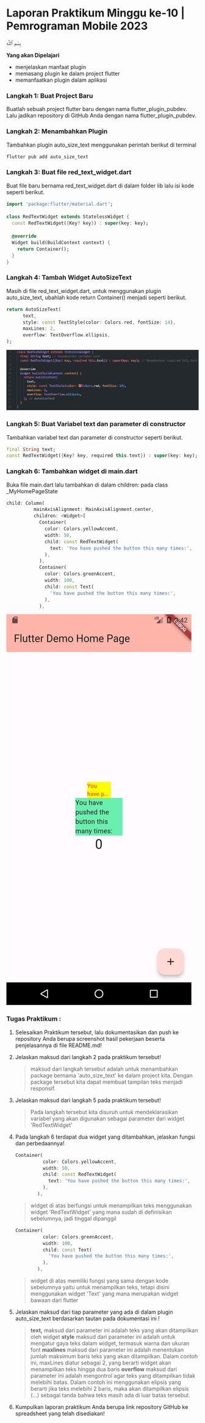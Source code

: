 # Laporan Praktikum Minggu ke-10 | Pemrograman Mobile 2023

بِسْمِ ٱللَّٰهِ

**Yang akan Dipelajari**

- menjelaskan manfaat plugin
- memasang plugin ke dalam project flutter
- memanfaatkan plugin dalam aplikasi

### Langkah 1: Buat Project Baru
Buatlah sebuah project flutter baru dengan nama flutter_plugin_pubdev. Lalu jadikan repository di GitHub Anda dengan nama flutter_plugin_pubdev.

### Langkah 2: Menambahkan Plugin
Tambahkan plugin auto_size_text menggunakan perintah berikut di terminal
```dart
flutter pub add auto_size_text
```

### Langkah 3: Buat file red_text_widget.dart
Buat file baru bernama red_text_widget.dart di dalam folder lib lalu isi kode seperti berikut.
```dart
import 'package:flutter/material.dart';

class RedTextWidget extends StatelessWidget {
  const RedTextWidget({Key? key}) : super(key: key);

  @override
  Widget build(BuildContext context) {
    return Container();
  }
}
```

### Langkah 4: Tambah Widget AutoSizeText
Masih di file red_text_widget.dart, untuk menggunakan plugin auto_size_text, ubahlah kode return Container() menjadi seperti berikut.
```dart
return AutoSizeText(
      text,
      style: const TextStyle(color: Colors.red, fontSize: 14),
      maxLines: 2,
      overflow: TextOverflow.ellipsis,
);
```

![Screenshot](/Week-10/docs/screenshot/praktikum_langkah4.png)

### Langkah 5: Buat Variabel text dan parameter di constructor
Tambahkan variabel text dan parameter di constructor seperti berikut.
```dart
final String text;
const RedTextWidget({Key? key, required this.text}) : super(key: key);
```

### Langkah 6: Tambahkan widget di main.dart
Buka file main.dart lalu tambahkan di dalam children: pada class _MyHomePageState

```dart
child: Column(
          mainAxisAlignment: MainAxisAlignment.center,
          children: <Widget>[
            Container(
              color: Colors.yellowAccent,
              width: 50,
              child: const RedTextWidget(
                text: 'You have pushed the button this many times:',
              ),
            ),
            Container(
              color: Colors.greenAccent,
              width: 100,
              child: const Text(
                'You have pushed the button this many times:',
              ),
            ),
```

![Screenshot](/Week-10/docs/screenshot/praktikum_langkah6.png)


### Tugas Praktikum :

1. Selesaikan Praktikum tersebut, lalu dokumentasikan dan push ke repository Anda berupa screenshot hasil pekerjaan beserta penjelasannya di file README.md!

2. Jelaskan maksud dari langkah 2 pada praktikum tersebut!
    > maksud dari langkah tersebut adalah untuk menambahkan package bernama 'auto_size_text' ke dalam project kita. Dengan package tersebut kita dapat membuat tampilan teks menjadi responsif.

3. Jelaskan maksud dari langkah 5 pada praktikum tersebut!
    > Pada langkah tersebut kita disuruh untuk mendeklarasikan variabel yang akan digunakan sebagai parameter dari widget 'RedTextWidget'

4. Pada langkah 6 terdapat dua widget yang ditambahkan, jelaskan fungsi dan perbedaannya!
    ```dart
    Container(
              color: Colors.yellowAccent,
              width: 50,
              child: const RedTextWidget(
                text: 'You have pushed the button this many times:',
              ),
            ),
    ```

    > widget di atas berfungsi untuk menampilkan teks menggunakan widget 'RedTextWidget' yang mana sudah di definisikan sebelumnya, jadi tinggal dipanggil 

    ```dart
    Container(
              color: Colors.greenAccent,
              width: 100,
              child: const Text(
                'You have pushed the button this many times:',
              ),
            ),
    ```

    > widget di atas memiliki fungsi yang sama dengan kode sebelumnya yaitu untuk menampilkan teks, tetapi disini menggunakan widget 'Text' yang mana merupakan widget bawaan dari flutter

5. Jelaskan maksud dari tiap parameter yang ada di dalam plugin auto_size_text berdasarkan tautan pada dokumentasi ini !

    > <b>text,</b> maksud dari parameter ini adalah teks yang akan ditampilkan oleh widget
    <b>style</b> maksud dari parameter ini adalah untuk mengatur gaya teks dalam widget, termasuk warna dan ukuran font
    <b>maxlines</b> maksud dari parameter ini adalah menentukan jumlah maksimum baris teks yang akan ditampilkan. Dalam contoh ini, maxLines diatur sebagai 2, yang berarti widget akan menampilkan teks hingga dua baris
    <b>overflow</b> maksud dari parameter ini adalah mengontrol agar teks yang ditampilkan tidak melebihi batas. Dalam contoh ini menggunakan elipsis yang berarti jika teks melebihi 2 baris, maka akan ditampilkan elipsis (...) sebagai tanda bahwa teks masih ada di luar batas tersebut.

6. Kumpulkan laporan praktikum Anda berupa link repository GitHub ke spreadsheet yang telah disediakan!


